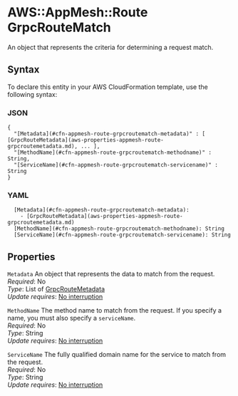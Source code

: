 # AWS::AppMesh::Route GrpcRouteMatch<a name="aws-properties-appmesh-route-grpcroutematch"></a>

An object that represents the criteria for determining a request match\.

## Syntax<a name="aws-properties-appmesh-route-grpcroutematch-syntax"></a>

To declare this entity in your AWS CloudFormation template, use the following syntax:

### JSON<a name="aws-properties-appmesh-route-grpcroutematch-syntax.json"></a>

```
{
  "[Metadata](#cfn-appmesh-route-grpcroutematch-metadata)" : [ [GrpcRouteMetadata](aws-properties-appmesh-route-grpcroutemetadata.md), ... ],
  "[MethodName](#cfn-appmesh-route-grpcroutematch-methodname)" : String,
  "[ServiceName](#cfn-appmesh-route-grpcroutematch-servicename)" : String
}
```

### YAML<a name="aws-properties-appmesh-route-grpcroutematch-syntax.yaml"></a>

```
  [Metadata](#cfn-appmesh-route-grpcroutematch-metadata): 
    - [GrpcRouteMetadata](aws-properties-appmesh-route-grpcroutemetadata.md)
  [MethodName](#cfn-appmesh-route-grpcroutematch-methodname): String
  [ServiceName](#cfn-appmesh-route-grpcroutematch-servicename): String
```

## Properties<a name="aws-properties-appmesh-route-grpcroutematch-properties"></a>

`Metadata`  <a name="cfn-appmesh-route-grpcroutematch-metadata"></a>
An object that represents the data to match from the request\.  
*Required*: No  
*Type*: List of [GrpcRouteMetadata](aws-properties-appmesh-route-grpcroutemetadata.md)  
*Update requires*: [No interruption](https://docs.aws.amazon.com/AWSCloudFormation/latest/UserGuide/using-cfn-updating-stacks-update-behaviors.html#update-no-interrupt)

`MethodName`  <a name="cfn-appmesh-route-grpcroutematch-methodname"></a>
The method name to match from the request\. If you specify a name, you must also specify a `serviceName`\.  
*Required*: No  
*Type*: String  
*Update requires*: [No interruption](https://docs.aws.amazon.com/AWSCloudFormation/latest/UserGuide/using-cfn-updating-stacks-update-behaviors.html#update-no-interrupt)

`ServiceName`  <a name="cfn-appmesh-route-grpcroutematch-servicename"></a>
The fully qualified domain name for the service to match from the request\.  
*Required*: No  
*Type*: String  
*Update requires*: [No interruption](https://docs.aws.amazon.com/AWSCloudFormation/latest/UserGuide/using-cfn-updating-stacks-update-behaviors.html#update-no-interrupt)